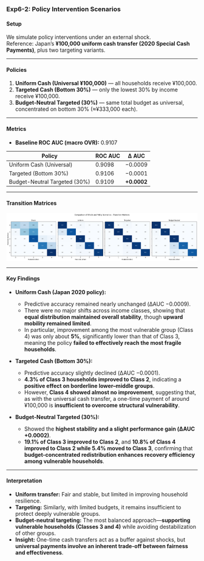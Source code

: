### Exp6-2: Policy Intervention Scenarios

#### Setup
We simulate policy interventions under an external shock.  
Reference: Japan’s **¥100,000 uniform cash transfer (2020 Special Cash Payments)**, plus two targeting variants.

---

#### Policies
1. **Uniform Cash (Universal ¥100,000)** — all households receive ¥100,000.  
2. **Targeted Cash (Bottom 30%)** — only the lowest 30% by income receive ¥100,000.  
3. **Budget-Neutral Targeted (30%)** — same total budget as universal, concentrated on bottom 30% (≈¥333,000 each).  

---

#### Metrics

- **Baseline ROC AUC (macro OVR):** 0.9107  

| Policy                          | ROC AUC | Δ AUC    |
|---------------------------------|---------|----------|
| Uniform Cash (Universal)        | 0.9098  | −0.0009  |
| Targeted (Bottom 30%)           | 0.9106  | −0.0001  |
| Budget-Neutral Targeted (30%)   | 0.9109  | **+0.0002** |

---

#### Transition Matrices

![Policy Heatmaps](3policyheatmap.png)

---

#### Key Findings

- **Uniform Cash (Japan 2020 policy):**  
  - Predictive accuracy remained nearly unchanged (ΔAUC −0.0009).  
  - There were no major shifts across income classes, showing that **equal distribution maintained overall stability**, though **upward mobility remained limited**.  
  - In particular, improvement among the most vulnerable group (Class 4) was only about **5%**, significantly lower than that of Class 3, meaning the policy **failed to effectively reach the most fragile households**.  

- **Targeted Cash (Bottom 30%):**  
  - Predictive accuracy slightly declined (ΔAUC −0.0001).  
  - **4.3% of Class 3 households improved to Class 2**, indicating a **positive effect on borderline lower–middle groups**.  
  - However, **Class 4 showed almost no improvement**, suggesting that, as with the universal cash transfer, a one-time payment of around ¥100,000 is **insufficient to overcome structural vulnerability**.  

- **Budget-Neutral Targeted (30%):**  
  - Showed the **highest stability and a slight performance gain (ΔAUC +0.0002)**.  
  - **19.1% of Class 3 improved to Class 2**, and **10.8% of Class 4 improved to Class 2 while 5.4% moved to Class 3**, confirming that **budget-concentrated redistribution enhances recovery efficiency among vulnerable households**.  

---

#### Interpretation

- **Uniform transfer:** Fair and stable, but limited in improving household resilience.  
- **Targeting:** Similarly, with limited budgets, it remains insufficient to protect deeply vulnerable groups.  
- **Budget-neutral targeting:** The most balanced approach—**supporting vulnerable households (Classes 3 and 4)** while avoiding destabilization of other groups.  
- **Insight:** One-time cash transfers act as a buffer against shocks, but **universal payments involve an inherent trade-off between fairness and effectiveness**.
